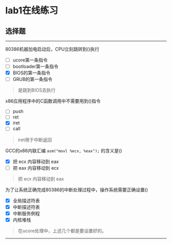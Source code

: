 # lab1在线练习

## 选择题

---

80386机器加电启动后，CPU立刻跳转到\(\)执行

* [ ] ucore第一条指令
* [ ] bootloader第一条指令
* [x] BIOS的第一条指令
* [ ] GRUB的第一条指令

> 是跳到BIOS去执行

x86应用程序中的C函数调用中不需要用到\(\)指令

* [ ] push
* [ ] ret
* [x] iret
* [ ] call

> iret用于中断返回

GCC的x86内联汇编 `asm("movl %ecx, %eax");` 的含义是\(\)

* [x] 把 ecx 内容移动到 eax 
* [ ] 把 eax 内容移动到 ecx

> 把 ecx 内容移动到 eax

为了让系统正确完成80386的中断处理过程中，操作系统需要正确设置\(\)

* [x] 全局描述符表
* [x] 中断描述符表
* [x] 中断服务例程
* [x] 内核堆栈

> 在ucore处理中，上述几个都是要设置好的。

---
